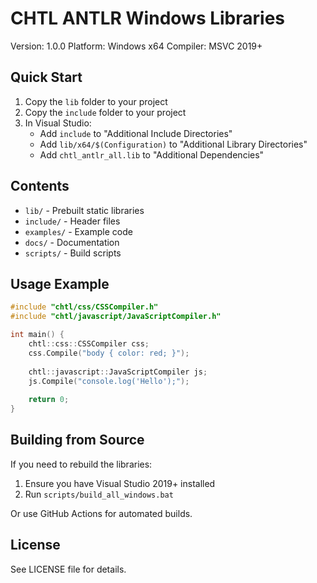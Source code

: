 # CHTL ANTLR Windows Libraries

Version: 1.0.0
Platform: Windows x64
Compiler: MSVC 2019+

## Quick Start

1. Copy the `lib` folder to your project
2. Copy the `include` folder to your project
3. In Visual Studio:
   - Add `include` to "Additional Include Directories"
   - Add `lib/x64/$(Configuration)` to "Additional Library Directories"
   - Add `chtl_antlr_all.lib` to "Additional Dependencies"

## Contents

- `lib/` - Prebuilt static libraries
- `include/` - Header files
- `examples/` - Example code
- `docs/` - Documentation
- `scripts/` - Build scripts

## Usage Example

```cpp
#include "chtl/css/CSSCompiler.h"
#include "chtl/javascript/JavaScriptCompiler.h"

int main() {
    chtl::css::CSSCompiler css;
    css.Compile("body { color: red; }");
    
    chtl::javascript::JavaScriptCompiler js;
    js.Compile("console.log('Hello');");
    
    return 0;
}
```

## Building from Source

If you need to rebuild the libraries:

1. Ensure you have Visual Studio 2019+ installed
2. Run `scripts/build_all_windows.bat`

Or use GitHub Actions for automated builds.

## License

See LICENSE file for details.
